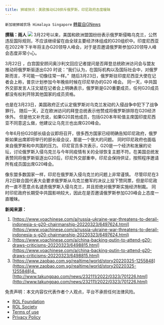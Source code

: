 ```yaml
---
title: 狮城快讯：美欧推动G20排斥俄罗斯，印尼政府态度暧昧
---
```

`新加坡狮城农场 Himalaya Singapore` [轉載自GNews](https://gnews.org/zh-hans/2245782/)

**撰稿：雨人**
![](https://assets.gnews.org/wp-content/uploads/2022/03/Screenshot-2022-03-28-200247.jpg)
3月22号以来，美国和欧洲盟国纷纷表示俄罗斯侵略乌克兰，公然违反国际规则，不应该继续留在由全球主要经济体组成的G20组织中。印度尼西亚在2022年下半年将主办G20领导人峰会，对于是否邀请俄罗斯参加G20领导人峰会态度非常小心。

3月22日 ，白宫国安顾问奥沙利文回应记者提问是否拜登总统欧洲访问会与盟友推动将俄罗斯驱逐出G20 时说：“我们认为，在国际机构以及国际社会中，对俄罗斯而言，不可能一切像往常一样。”  随后3月23日，俄罗斯驻印度尼西亚大使在记者会上称，普京计划参加今年晚些时候在印尼举办的G20 峰会。 同一天，中共国外交部发言人汪文斌在记者会上明确表示，俄罗斯是G20重要成员，任何G20成员都没有权利开除其他国家的成员资格。

也是在3月23日，美国政府正式认定俄罗斯对乌克兰发动的入侵战争中犯下了战争罪行。 随后一天，正在欧洲访问的拜登总统表示他赞成将俄罗斯排除在G20经济体外。 但是他又补充说，如果G20其他成员，包括G20本年轮值主席国印度尼西亚不同意这么做，他建议让乌克兰也出席G20峰会。

今年6月份G20部长级会议即将召开，很多西方国家已经明确告知印尼政府，俄罗斯如果出席即将举行的部长级会议，那是一个很大的问题。 同时印尼政府也面临来自俄罗斯和中共国的压力。 印尼官员多次表示，G20是一个经济和发展的论坛，讨论俄罗斯入侵乌克兰与今年同疫情有关的全球恢复主题不符。在美国总统发表赞同将俄罗斯驱逐出G20后，印尼外交部重申，印尼会保持供证，按照程序邀请所有成员国出席G20峰会。

像东盟多数国家一样，印尼在俄罗斯入侵乌克兰的问题上非常谨慎。 尽管印尼在3月2日联合国代表大会要求俄罗斯从乌克兰撤军的决议上投下赞同票，但是印尼政府一直不愿意点名谴责俄罗斯入侵乌克兰，并且拒绝对俄罗斯实施经济制裁。 同时印尼政府长期受中共国影响较大，因此在是否邀请俄罗斯参加G20峰会上态度一直暧昧。

**新闻来源：**

1. [https://www.voachinese.com/a/russia-ukraine-war-threatens-to-derail-indonesia-s-g20-chairmanship-20220323/6497624.html](https://www.voachinese.com/a/russia-ukraine-war-threatens-to-derail-indonesia-s-g20-chairmanship-20220323/6497624.html)
2. [https://www.voachinese.com/a/china-backing-putin-to-attend-g20-draws-criticisms-20220323/6498815.html](https://www.voachinese.com/a/china-backing-putin-to-attend-g20-draws-criticisms-20220323/6498815.html)
3. [https://www.zaobao.com.sg/realtime/world/story20220325-1255848](https://www.zaobao.com.sg/realtime/world/story20220325-1255848)4.  [http://www.takungpao.com/news/232111/2022/0323/701226.html](http://www.takungpao.com/news/232111/2022/0323/701226.html)


 

免责声明：本文内容仅代表作者个人观点，平台不承担任何法律风险。

- [ROL Foundation](https://rolfoundation.org/)
- [ROL Society](https://rolsociety.org/)
- [Terms of use](https://gnews.org/terms-of-use-3/)
- [Privacy Policy](https://gnews.org/privacy-policy/)
